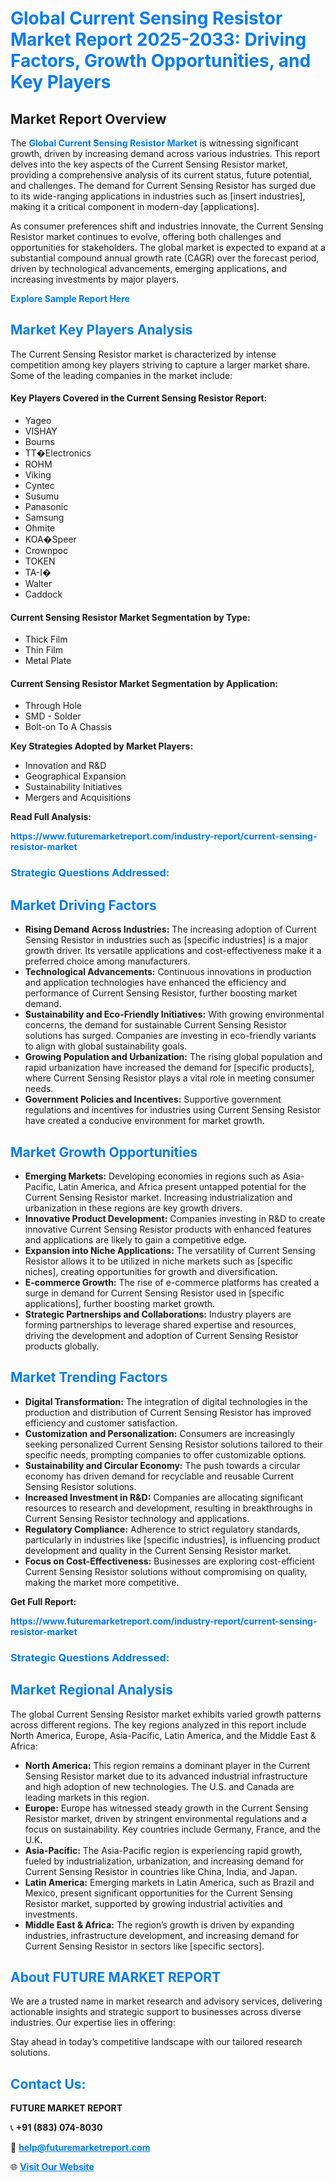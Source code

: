 <h1 style="color: #007BFF;">Global Current Sensing Resistor Market Report 2025-2033: Driving Factors, Growth Opportunities, and Key Players</h1>

<section id="overview">
<h2>Market Report Overview</h2>
<p>The <a href="https://www.futuremarketreport.com/industry-report/current-sensing-resistor-market" style="color: #007BFF; text-decoration: none;"><strong>Global Current Sensing Resistor Market</strong></a> is witnessing significant growth, driven by increasing demand across various industries. This report delves into the key aspects of the Current Sensing Resistor market, providing a comprehensive analysis of its current status, future potential, and challenges. The demand for Current Sensing Resistor has surged due to its wide-ranging applications in industries such as [insert industries], making it a critical component in modern-day [applications].</p>
<p>As consumer preferences shift and industries innovate, the Current Sensing Resistor market continues to evolve, offering both challenges and opportunities for stakeholders. The global market is expected to expand at a substantial compound annual growth rate (CAGR) over the forecast period, driven by technological advancements, emerging applications, and increasing investments by major players.</p>
</section>

<section id="overview">
<p><a href="https://www.futuremarketreport.com/request-sample/reportId=96710" style="color: #007BFF; text-decoration: none;"><strong>Explore Sample Report Here</strong></a></p>
</section>

<section id="key-players">
<h2 style="color: #007BFF;">Market Key Players Analysis</h2>
<p>The Current Sensing Resistor market is characterized by intense competition among key players striving to capture a larger market share. Some of the leading companies in the market include:</p>
<h4>Key Players Covered in the Current Sensing Resistor Report:</h4>
<ul><li>Yageo</li><li>VISHAY</li><li>Bourns</li><li>TT�Electronics</li><li>ROHM</li><li>Viking</li><li>Cyntec</li><li>Susumu</li><li>Panasonic</li><li>Samsung</li><li>Ohmite</li><li>KOA�Speer</li><li>Crownpoc</li><li>TOKEN</li><li>TA-I�</li><li>Walter</li><li>Caddock</li></ul>
<h4>Current Sensing Resistor Market Segmentation by Type:</h4>
<ul><li>Thick Film</li><li>Thin Film</li><li>Metal Plate</li></ul>

<h4>Current Sensing Resistor Market Segmentation by Application:</h4>
<ul><li>Through Hole</li><li>SMD - Solder</li><li>Bolt-on To A Chassis</li></ul>
<p><strong>Key Strategies Adopted by Market Players:</strong></p>
<ul>
<li>Innovation and R&D</li>
<li>Geographical Expansion</li>
<li>Sustainability Initiatives</li>
<li>Mergers and Acquisitions</li>
</ul>
</section>

<section>
<p><strong>Read Full Analysis: </strong></p><a href="https://www.futuremarketreport.com/industry-report/current-sensing-resistor-market" style="color: #007BFF; text-decoration: none;"><strong>https://www.futuremarketreport.com/industry-report/current-sensing-resistor-market</strong></a>
<h3 style="color: #007BFF;">Strategic Questions Addressed:</h3>
</section>

<section id="driving-factors">
<h2 style="color: #007BFF;">Market Driving Factors</h2>
<ul>
<li><strong>Rising Demand Across Industries:</strong> The increasing adoption of Current Sensing Resistor in industries such as [specific industries] is a major growth driver. Its versatile applications and cost-effectiveness make it a preferred choice among manufacturers.</li>
<li><strong>Technological Advancements:</strong> Continuous innovations in production and application technologies have enhanced the efficiency and performance of Current Sensing Resistor, further boosting market demand.</li>
<li><strong>Sustainability and Eco-Friendly Initiatives:</strong> With growing environmental concerns, the demand for sustainable Current Sensing Resistor solutions has surged. Companies are investing in eco-friendly variants to align with global sustainability goals.</li>
<li><strong>Growing Population and Urbanization:</strong> The rising global population and rapid urbanization have increased the demand for [specific products], where Current Sensing Resistor plays a vital role in meeting consumer needs.</li>
<li><strong>Government Policies and Incentives:</strong> Supportive government regulations and incentives for industries using Current Sensing Resistor have created a conducive environment for market growth.</li>
</ul>
</section>

<section id="growth-opportunities">
<h2 style="color: #007BFF;">Market Growth Opportunities</h2>
<ul>
<li><strong>Emerging Markets:</strong> Developing economies in regions such as Asia-Pacific, Latin America, and Africa present untapped potential for the Current Sensing Resistor market. Increasing industrialization and urbanization in these regions are key growth drivers.</li>
<li><strong>Innovative Product Development:</strong> Companies investing in R&D to create innovative Current Sensing Resistor products with enhanced features and applications are likely to gain a competitive edge.</li>
<li><strong>Expansion into Niche Applications:</strong> The versatility of Current Sensing Resistor allows it to be utilized in niche markets such as [specific niches], creating opportunities for growth and diversification.</li>
<li><strong>E-commerce Growth:</strong> The rise of e-commerce platforms has created a surge in demand for Current Sensing Resistor used in [specific applications], further boosting market growth.</li>
<li><strong>Strategic Partnerships and Collaborations:</strong> Industry players are forming partnerships to leverage shared expertise and resources, driving the development and adoption of Current Sensing Resistor products globally.</li>
</ul>
</section>

<section id="trending-factors">
<h2 style="color: #007BFF;">Market Trending Factors</h2>
<ul>
<li><strong>Digital Transformation:</strong> The integration of digital technologies in the production and distribution of Current Sensing Resistor has improved efficiency and customer satisfaction.</li>
<li><strong>Customization and Personalization:</strong> Consumers are increasingly seeking personalized Current Sensing Resistor solutions tailored to their specific needs, prompting companies to offer customizable options.</li>
<li><strong>Sustainability and Circular Economy:</strong> The push towards a circular economy has driven demand for recyclable and reusable Current Sensing Resistor solutions.</li>
<li><strong>Increased Investment in R&D:</strong> Companies are allocating significant resources to research and development, resulting in breakthroughs in Current Sensing Resistor technology and applications.</li>
<li><strong>Regulatory Compliance:</strong> Adherence to strict regulatory standards, particularly in industries like [specific industries], is influencing product development and quality in the Current Sensing Resistor market.</li>
<li><strong>Focus on Cost-Effectiveness:</strong> Businesses are exploring cost-efficient Current Sensing Resistor solutions without compromising on quality, making the market more competitive.</li>
</ul>
</section>

<section>
<p><strong>Get Full Report: </strong></p><a href="https://www.futuremarketreport.com/industry-report/current-sensing-resistor-market" style="color: #007BFF; text-decoration: none;"><strong>https://www.futuremarketreport.com/industry-report/current-sensing-resistor-market</strong></a>
<h3 style="color: #007BFF;">Strategic Questions Addressed:</h3>
</section>


<section id="regional-analysis">
<h2 style="color: #007BFF;">Market Regional Analysis</h2>
<p>The global Current Sensing Resistor market exhibits varied growth patterns across different regions. The key regions analyzed in this report include North America, Europe, Asia-Pacific, Latin America, and the Middle East & Africa:</p>
<ul>
<li><strong>North America:</strong> This region remains a dominant player in the Current Sensing Resistor market due to its advanced industrial infrastructure and high adoption of new technologies. The U.S. and Canada are leading markets in this region.</li>
<li><strong>Europe:</strong> Europe has witnessed steady growth in the Current Sensing Resistor market, driven by stringent environmental regulations and a focus on sustainability. Key countries include Germany, France, and the U.K.</li>
<li><strong>Asia-Pacific:</strong> The Asia-Pacific region is experiencing rapid growth, fueled by industrialization, urbanization, and increasing demand for Current Sensing Resistor in countries like China, India, and Japan.</li>
<li><strong>Latin America:</strong> Emerging markets in Latin America, such as Brazil and Mexico, present significant opportunities for the Current Sensing Resistor market, supported by growing industrial activities and investments.</li>
<li><strong>Middle East & Africa:</strong> The region’s growth is driven by expanding industries, infrastructure development, and increasing demand for Current Sensing Resistor in sectors like [specific sectors].</li>
</ul>
</section>

<footer>
<h2 style="color: #007BFF;">About FUTURE MARKET REPORT</h2>
<p>We are a trusted name in market research and advisory services, delivering actionable insights and strategic support to businesses across diverse industries. Our expertise lies in offering:</p>

<p>Stay ahead in today’s competitive landscape with our tailored research solutions.</p>

<h2 style="color: #007BFF;">Contact Us:</h2>
<p><strong>FUTURE MARKET REPORT</strong></p>
<p>📞 <strong>+91 (883) 074-8030</strong></p>
<p>📧 <strong><a href="mailto:help@futuremarketreport.com" style="color: #007BFF;">help@futuremarketreport.com</a></strong></p>
<p>🌐 <strong><a href="https://www.futuremarketreport.com/" style="color: #007BFF;">Visit Our Website</a></strong></p>
</footer>